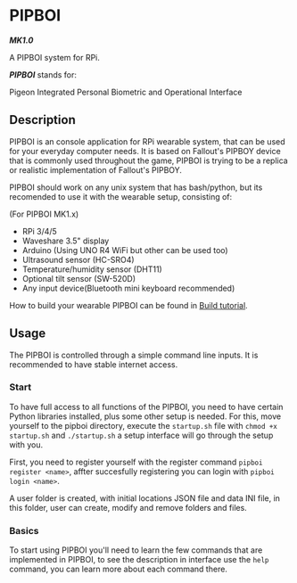 # PIPBOI

**_MK1.0_**

A PIPBOI system for RPi.

**_PIPBOI_** stands for:

Pigeon Integrated Personal Biometric and Operational Interface

## Description

PIPBOI is an console application for RPi wearable system, that can be used for your everyday computer needs.
It is based on Fallout's PIPBOY device that is commonly used throughout the game, PIPBOI is trying to be a replica or realistic implementation of Fallout's PIPBOY.

PIPBOI should work on any unix system that has bash/python, but its recomended to use it with the wearable setup, consisting of:

(For PIPBOI MK1.x)

- RPi 3/4/5
- Waveshare 3.5" display
- Arduino (Using UNO R4 WiFi but other can be used too)
- Ultrasound sensor (HC-SRO4)
- Temperature/humidity sensor (DHT11)
- Optional tilt sensor (SW-520D)
- Any input device(Bluetooth mini keyboard recommended)

How to build your wearable PIPBOI can be found in [Build tutorial](docs/build.md).

## Usage

The PIPBOI is controlled through a simple command line inputs.
It is recommended to have stable internet access.

### Start

To have full access to all functions of the PIPBOI, you need to have certain Python libraries installed, plus some other setup is needed.
For this, move yourself to the pipboi directory, execute the `startup.sh` file with `chmod +x startup.sh` and `./startup.sh` a setup interface will go through the setup with you.

First, you need to register yourself with the register command `pipboi register <name>`, affter succesfully registering you can login with `pipboi login <name>`.

A user folder is created, with initial locations JSON file and data INI file, in this folder, user can create, modify and remove folders and files.

### Basics

To start using PIPBOI you'll need to learn the few commands that are implemented in PIPBOI, to see the description in interface use the `help` command, you can learn more about each command there.
